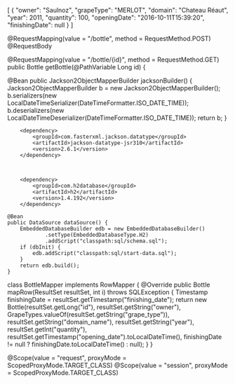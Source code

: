 
[
  {
    "owner": "Saulnoz",
    "grapeType": "MERLOT",
    "domain": "Chateau Réaut",
    "year": 2011,
    "quantity": 100,
    "openingDate": "2016-10-11T15:39:20",
    "finishingDate": null
  }
]

@RequestMapping(value = "/bottle", method = RequestMethod.POST)
@RequestBody

 @RequestMapping(value = "/bottle/{id}", method = RequestMethod.GET)
    public Bottle getBottle(@PathVariable Long id) {
    

  @Bean
    public Jackson2ObjectMapperBuilder jacksonBuilder() {
        Jackson2ObjectMapperBuilder b = new Jackson2ObjectMapperBuilder();
        b.serializers(new LocalDateTimeSerializer(DateTimeFormatter.ISO_DATE_TIME));
        b.deserializers(new LocalDateTimeDeserializer(DateTimeFormatter.ISO_DATE_TIME));
        return b;
    }



		<dependency>
			<groupId>com.fasterxml.jackson.datatype</groupId>
			<artifactId>jackson-datatype-jsr310</artifactId>
			<version>2.6.1</version>
		</dependency>



		<dependency>
			<groupId>com.h2database</groupId>
			<artifactId>h2</artifactId>
			<version>1.4.192</version>
		</dependency>

    @Bean
    public DataSource dataSource() {
        EmbeddedDatabaseBuilder edb = new EmbeddedDatabaseBuilder()
                .setType(EmbeddedDatabaseType.H2)
                .addScript("classpath:sql/schema.sql");
        if (dbInit) {
            edb.addScript("classpath:sql/start-data.sql");
        }
        return edb.build();
    }


class BottleMapper implements RowMapper<Bottle> {
        @Override
        public Bottle mapRow(ResultSet resultSet, int i) throws SQLException {
            Timestamp finishingDate = resultSet.getTimestamp("finishing_date");
            return new Bottle(resultSet.getLong("id"), resultSet.getString("owner"),
                    GrapeTypes.valueOf(resultSet.getString("grape_type")), resultSet.getString("domain_name"),
                    resultSet.getString("year"), resultSet.getInt("quantity"),
                    resultSet.getTimestamp("opening_date").toLocalDateTime(),
                    finishingDate != null ? finishingDate.toLocalDateTime() : null);
        }
    }



@Scope(value = "request", proxyMode = ScopedProxyMode.TARGET_CLASS)
@Scope(value = "session", proxyMode = ScopedProxyMode.TARGET_CLASS)